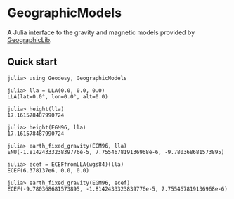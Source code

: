 # GeographicModels

A Julia interface to the gravity and magnetic models provided by [GeographicLib](https://geographiclib.sourceforge.io/).

## Quick start

```
julia> using Geodesy, GeographicModels

julia> lla = LLA(0.0, 0.0, 0.0)
LLA(lat=0.0°, lon=0.0°, alt=0.0)

julia> height(lla)
17.161578487990724

julia> height(EGM96, lla)
17.161578487990724

julia> earth_fixed_gravity(EGM96, lla)
ENU(-1.8142433323839776e-5, 7.755467819136968e-6, -9.780368681573895)

julia> ecef = ECEFfromLLA(wgs84)(lla)
ECEF(6.378137e6, 0.0, 0.0)

julia> earth_fixed_gravity(EGM96, ecef)
ECEF(-9.780368681573895, -1.8142433323839776e-5, 7.755467819136968e-6)
```
